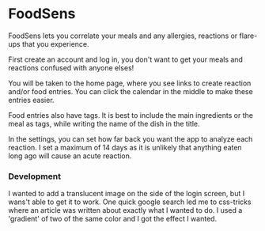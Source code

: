 # FoodSens

FoodSens lets you correlate your meals and any allergies, reactions or flare-ups that you experience.

First create an account and log in, you don't want to get your meals and reactions confused with anyone elses!

You will be taken to the home page, where you see links to create reaction and/or food entries. You can click the calendar in the middle to make these entries easier.

Food entries also have tags. It is best to include the main ingredients or the meal as tags, while writing the name of the dish in the title.

In the settings, you can set how far back you want the app to analyze each reaction. I set a maximum of 14 days as it is unlikely that anything eaten long ago will cause an acute reaction.

### Development

I wanted to add a translucent image on the side of the login screen, but I wans't able to get it to work. One quick google search led me to css-tricks where an article was written about exactly what I wanted to do. I used a 'gradient' of two of the same color and I got the effect I wanted.
